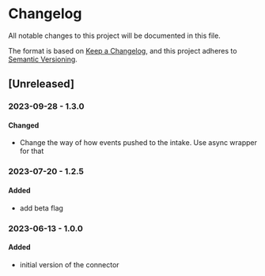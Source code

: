 # Changelog

All notable changes to this project will be documented in this file.

The format is based on [Keep a Changelog](https://keepachangelog.com/en/1.0.0/),
and this project adheres to [Semantic Versioning](https://semver.org/spec/v2.0.0.html).

## [Unreleased]

### 2023-09-28 - 1.3.0

#### Changed

- Change the way of how events pushed to the intake. Use async wrapper for that

### 2023-07-20 - 1.2.5

#### Added

- add beta flag

### 2023-06-13 - 1.0.0

#### Added

- initial version of the connector
